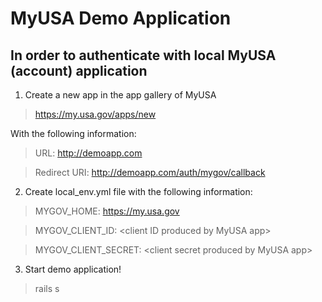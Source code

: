 MyUSA Demo Application
====================

In order to authenticate with local MyUSA (account) application
---------------------

1. Create a new app in the app gallery of MyUSA
> https://my.usa.gov/apps/new

With the following information:
> URL: http://demoapp.com

> Redirect URI: http://demoapp.com/auth/mygov/callback

2. Create local_env.yml file with the following information:

> MYGOV_HOME: https://my.usa.gov

> MYGOV_CLIENT_ID: &lt;client ID produced by MyUSA app&gt;

> MYGOV_CLIENT_SECRET: &lt;client secret produced by MyUSA app&gt;


3. Start demo application!
> rails s